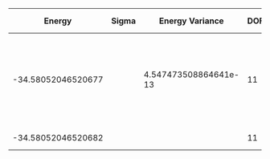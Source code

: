 | Energy              | Sigma | Energy Variance       | DOF | Einf                | Method                                                       | Data Repository |
|---------------------|-------|-----------------------|-----|---------------------|--------------------------------------------------------------|-----------------|
| -34.58052046520677  |       | 4.547473508864641e-13 | 11  | -31.170629706292914 | DMRG (bond dimension 100) using fork tensor product states with U(1) symmetries for charge and spin sector |                 |
| -34.58052046520682  |       |                       | 11  | -31.170629706292914 | Exact diagonalization                                        |                 |
